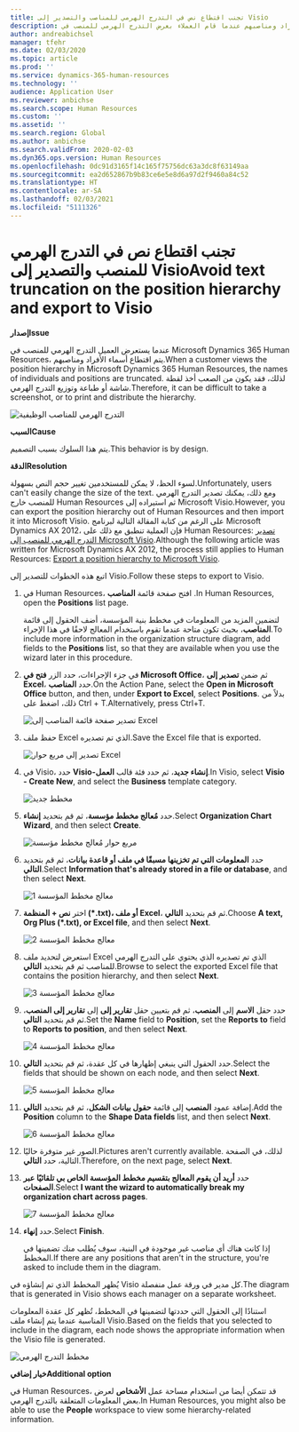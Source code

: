```yaml
---
title: تجنب اقتطاع نص في التدرج الهرمي للمناصب والتصدير إلى Visio
description: يوضح هذا المقال كيفية حل مشكلة تم فيها اقتطاع أسماء الأفراد ومناصبهم عندما قام العملاء بعرض التدرج الهرمي للمنصب في Microsoft Dynamics 365 Human Resources. يُصعب اقتطاع النص أخذ لقطة شاشة أو طباعة التدرج الهرمي.
author: andreabichsel
manager: tfehr
ms.date: 02/03/2020
ms.topic: article
ms.prod: ''
ms.service: dynamics-365-human-resources
ms.technology: ''
audience: Application User
ms.reviewer: anbichse
ms.search.scope: Human Resources
ms.custom: ''
ms.assetid: ''
ms.search.region: Global
ms.author: anbichse
ms.search.validFrom: 2020-02-03
ms.dyn365.ops.version: Human Resources
ms.openlocfilehash: 0dc91d3165f14c165f75756dc63a3dc8f63149aa
ms.sourcegitcommit: ea2d652867b9b83ce6e5e8d6a97d2f9460a84c52
ms.translationtype: HT
ms.contentlocale: ar-SA
ms.lasthandoff: 02/03/2021
ms.locfileid: "5111326"
---
```

# <a name="avoid-text-truncation-on-the-position-hierarchy-and-export-to-visio"></a><span data-ttu-id="0fa32-104">تجنب اقتطاع نص في التدرج الهرمي للمنصب والتصدير إلى Visio</span><span class="sxs-lookup"><span data-stu-id="0fa32-104">Avoid text truncation on the position hierarchy and export to Visio</span></span>

<span data-ttu-id="0fa32-105">**إصدار**</span><span class="sxs-lookup"><span data-stu-id="0fa32-105">**Issue**</span></span>

<span data-ttu-id="0fa32-106">عندما يستعرض العميل التدرج الهرمي للمنصب في Microsoft Dynamics 365 Human Resources، يتم اقتطاع أسماء الأفراد ومناصبهم.</span><span class="sxs-lookup"><span data-stu-id="0fa32-106">When a customer views the position hierarchy in Microsoft Dynamics 365 Human Resources, the names of individuals and positions are truncated.</span></span> <span data-ttu-id="0fa32-107">لذلك، فقد يكون من الصعب أخذ لقطة شاشة أو طباعة وتوزيع التدرج الهرمي.</span><span class="sxs-lookup"><span data-stu-id="0fa32-107">Therefore, it can be difficult to take a screenshot, or to print and distribute the hierarchy.</span></span>

![التدرج الهرمي للمناصب الوظيفية](media/position-h.png)

<span data-ttu-id="0fa32-109">**السبب**</span><span class="sxs-lookup"><span data-stu-id="0fa32-109">**Cause**</span></span>

<span data-ttu-id="0fa32-110">يتم هذا السلوك بسبب التصميم.</span><span class="sxs-lookup"><span data-stu-id="0fa32-110">This behavior is by design.</span></span>

<span data-ttu-id="0fa32-111">**‏‏الدقة**</span><span class="sxs-lookup"><span data-stu-id="0fa32-111">**Resolution**</span></span>

<span data-ttu-id="0fa32-112">لسوء الحظ، لا يمكن للمستخدمين تغيير حجم النص بسهولة.</span><span class="sxs-lookup"><span data-stu-id="0fa32-112">Unfortunately, users can't easily change the size of the text.</span></span> <span data-ttu-id="0fa32-113">ومع ذلك، يمكنك تصدير التدرج الهرمي للمنصب خارج Human Resources ثم استيراده إلى Microsoft Visio.</span><span class="sxs-lookup"><span data-stu-id="0fa32-113">However, you can export the position hierarchy out of Human Resources and then import it into Microsoft Visio.</span></span> <span data-ttu-id="0fa32-114">على الرغم من كتابة المقالة التالية لبرنامج Microsoft Dynamics AX 2012، فإن العملية تنطبق مع ذلك على Human Resources: [تصدير التدرج الهرمي للمنصب إلى Microsoft Visio](https://docs.microsoft.com/dynamicsax-2012/appuser-itpro/export-a-position-hierarchy-to-microsoft-visio).</span><span class="sxs-lookup"><span data-stu-id="0fa32-114">Although the following article was written for Microsoft Dynamics AX 2012, the process still applies to Human Resources: [Export a position hierarchy to Microsoft Visio](https://docs.microsoft.com/dynamicsax-2012/appuser-itpro/export-a-position-hierarchy-to-microsoft-visio).</span></span>

<span data-ttu-id="0fa32-115">اتبع هذه الخطوات للتصدير إلى Visio.</span><span class="sxs-lookup"><span data-stu-id="0fa32-115">Follow these steps to export to Visio.</span></span>

1. <span data-ttu-id="0fa32-116">في Human Resources، افتح صفحة قائمة **المناصب** .</span><span class="sxs-lookup"><span data-stu-id="0fa32-116">In Human Resources, open the **Positions** list page.</span></span>

    <span data-ttu-id="0fa32-117">لتضمين المزيد من المعلومات في مخطط بنية المؤسسة، أضف الحقول إلى قائمة **المناصب**، بحيث تكون متاحة عندما تقوم باستخدام المعالج لاحقًا في هذا الإجراء.</span><span class="sxs-lookup"><span data-stu-id="0fa32-117">To include more information in the organization structure diagram, add fields to the **Positions** list, so that they are available when you use the wizard later in this procedure.</span></span>

2. <span data-ttu-id="0fa32-118">في جزء الإجراءات، حدد الزر **فتح في Microsoft Office**، ثم ضمن **تصدير إلى Excel**، حدد **المناصب‏‎**.</span><span class="sxs-lookup"><span data-stu-id="0fa32-118">On the Action Pane, select the **Open in Microsoft Office** button, and then, under **Export to Excel**, select **Positions**.</span></span> <span data-ttu-id="0fa32-119">بدلاً من ذلك، اضغط على Ctrl + T.</span><span class="sxs-lookup"><span data-stu-id="0fa32-119">Alternatively, press Ctrl+T.</span></span>

    ![تصدير صفحة قائمة المناصب إلى Excel](media/org-admin.png)

3. <span data-ttu-id="0fa32-121">حفظ ملف Excel الذي تم تصديره.</span><span class="sxs-lookup"><span data-stu-id="0fa32-121">Save the Excel file that is exported.</span></span>

    ![تصدير إلى مربع حوار Excel](media/export-excel.png)

4. <span data-ttu-id="0fa32-123">في Visio، حدد **Visio-إنشاء جديد**، ثم حدد فئة قالب **العمل**.</span><span class="sxs-lookup"><span data-stu-id="0fa32-123">In Visio, select **Visio - Create New**, and select the **Business** template category.</span></span>

    ![مخطط جديد](media/new.png)

5. <span data-ttu-id="0fa32-125">حدد **مُعالج مخطط مؤسسة**، ثم قم بتحديد **إنشاء**.</span><span class="sxs-lookup"><span data-stu-id="0fa32-125">Select **Organization Chart Wizard**, and then select **Create**.</span></span>

    ![مربع حوار مُعالج مخطط مؤسسة](media/orgchart-wizard.png)

6. <span data-ttu-id="0fa32-127">حدد **المعلومات التي تم تخزينها مسبقًا في ملف أو قاعدة بيانات**، ثم قم بتحديد **التالي**.</span><span class="sxs-lookup"><span data-stu-id="0fa32-127">Select **Information that's already stored in a file or database**, and then select **Next**.</span></span>

    ![معالج مخطط المؤسسة 1](media/orgchart-wizard7.png)

7. <span data-ttu-id="0fa32-129">اختر **نص + المنظمة (\*.txt)، أو ملف Excel**، ثم قم بتحديد **التالي**.</span><span class="sxs-lookup"><span data-stu-id="0fa32-129">Choose **A text, Org Plus (\*.txt), or Excel file**, and then select **Next**.</span></span>

    ![معالج مخطط المؤسسة 2](media/orgchart-wizard3.png)

8. <span data-ttu-id="0fa32-131">استعرض لتحديد ملف Excel الذي تم تصديره الذي يحتوي على التدرج الهرمي للمناصب ثم قم بتحديد **التالي**.</span><span class="sxs-lookup"><span data-stu-id="0fa32-131">Browse to select the exported Excel file that contains the position hierarchy, and then select **Next**.</span></span>

    ![معالج مخطط المؤسسة 3](media/orgchart-wizard2.png)

9. <span data-ttu-id="0fa32-133">حدد حقل **الاسم** إلى **المنصب**، ثم قم بتعيين حقل **تقارير إلى** إلى  **تقارير إلى المنصب**، ثم قم بتحديد **التالي**.</span><span class="sxs-lookup"><span data-stu-id="0fa32-133">Set the **Name** field to **Position**, set the **Reports to** field to **Reports to position**, and then select **Next**.</span></span>

    ![معالج مخطط المؤسسة 4](media/orgchart-wizard1.png)

10. <span data-ttu-id="0fa32-135">حدد الحقول التي ينبغي إظهارها في كل عقدة، ثم قم بتحديد **التالي**.</span><span class="sxs-lookup"><span data-stu-id="0fa32-135">Select the fields that should be shown on each node, and then select **Next**.</span></span>

    ![معالج مخطط المؤسسة 5](media/orgchart-wizard5.png)

11. <span data-ttu-id="0fa32-137">إضافة عمود **المنصب** إلى قائمة **حقول بيانات الشكل**، ثم قم بتحديد **التالي**.</span><span class="sxs-lookup"><span data-stu-id="0fa32-137">Add the **Position** column to the **Shape Data fields** list, and then select **Next**.</span></span>

    ![معالج مخطط المؤسسة 6](media/orgchart-wizard6.png)

12. <span data-ttu-id="0fa32-139">الصور غير متوفرة حاليًا.</span><span class="sxs-lookup"><span data-stu-id="0fa32-139">Pictures aren't currently available.</span></span> <span data-ttu-id="0fa32-140">لذلك، في الصفحة التالية، حدد **التالي**.</span><span class="sxs-lookup"><span data-stu-id="0fa32-140">Therefore, on the next page, select **Next**.</span></span>
13. <span data-ttu-id="0fa32-141">حدد **أريد أن يقوم المعالج بتقسيم مخطط المؤسسة الخاص بي تلقائيًا عبر الصفحات**.</span><span class="sxs-lookup"><span data-stu-id="0fa32-141">Select **I want the wizard to automatically break my organization chart across pages**.</span></span>

    ![معالج مخطط المؤسسة 7](media/orgchart-wizard4.png)

14. <span data-ttu-id="0fa32-143">حدد **إنهاء**.</span><span class="sxs-lookup"><span data-stu-id="0fa32-143">Select **Finish**.</span></span>

    <span data-ttu-id="0fa32-144">إذا كانت هناك أي مناصب غير موجودة في البنية، سوف يُطلب منك تضمينها في المخطط.</span><span class="sxs-lookup"><span data-stu-id="0fa32-144">If there are any positions that aren't in the structure, you're asked to include them in the diagram.</span></span>

<span data-ttu-id="0fa32-145">يُظهر المخطط الذي تم إنشاؤه في Visio كل مدير في ورقة عمل منفصلة.</span><span class="sxs-lookup"><span data-stu-id="0fa32-145">The diagram that is generated in Visio shows each manager on a separate worksheet.</span></span>

<span data-ttu-id="0fa32-146">استنادًا إلى الحقول التي حددتها لتضمينها في المخطط، تُظهر كل عقدة المعلومات المناسبة عندما يتم إنشاء ملف Visio.</span><span class="sxs-lookup"><span data-stu-id="0fa32-146">Based on the fields that you selected to include in the diagram, each node shows the appropriate information when the Visio file is generated.</span></span>

![مخطط التدرج الهرمي](media/hierarchy.png)

<span data-ttu-id="0fa32-148">**خيار إضافي**</span><span class="sxs-lookup"><span data-stu-id="0fa32-148">**Additional option**</span></span>

<span data-ttu-id="0fa32-149">في Human Resources، قد تتمكن أيضا من استخدام مساحة عمل **الأشخاص** لعرض بعض المعلومات المتعلقة بالتدرج الهرمي.</span><span class="sxs-lookup"><span data-stu-id="0fa32-149">In Human Resources, you might also be able to use the **People** workspace to view some hierarchy-related information.</span></span>
